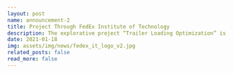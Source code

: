 ```yaml
---
layout: post
name: announcement-2
title: Project Through FedEx Institute of Technology
description: The explorative project “Trailer Loading Optimization” is funded by <a href="https://www.memphis.edu/fedex/">FedEx Institute of Technology</a>.
date: 2021-01-18
img: assets/img/news/fedex_it_logo_v2.jpg
related_posts: false
read_more: false
---
```

